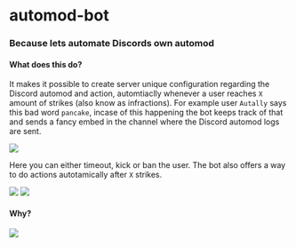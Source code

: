 # automod-bot
### Because lets automate Discords own automod

#### What does this do?
It makes it possible to create server unique configuration regarding the Discord automod and action, automtiaclly whenever a user reaches `X` amount of strikes (also know as infractions). For example user `Autally` says this bad word `pancake`, incase of this happening the bot keeps track of that and sends a fancy embed in the channel where the Discord automod logs are sent.

![](https://cdn.discordapp.com/attachments/928757369767354369/979428792957300736/0bsE6wLcJViD00g.png)

Here you can either timeout, kick or ban the user. The bot also offers a way to do actions autotamically after `X` strikes. 

![](https://cdn.discordapp.com/attachments/928757369767354369/979429103520329768/ZqRGhrXaV66Psdv.png)
![](https://cdn.discordapp.com/attachments/928757369767354369/979429193999843358/Vg5PBu0TELIsMM7.png)


#### Why?
![](https://cdn.discordapp.com/attachments/928757369767354369/979428240156426300/m04eX3S4CBuuUV1.png)